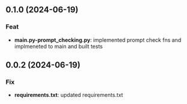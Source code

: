 ## 0.1.0 (2024-06-19)

### Feat

- **main.py-prompt_checking.py**: implemented prompt check fns and implmeneted to main and built tests

## 0.0.2 (2024-06-19)

### Fix

- **requirements.txt**: updated requirements.txt
